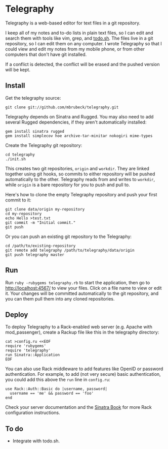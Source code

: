 Telegraphy
==========

Telegraphy is a web-based editor for text files in a git repository.

I keep all of my notes and to-do lists in plain text files, so I can edit and
search them with tools like vim, grep, and [todo.sh][1].  The files live in a
git repository, so I can edit them on any computer.  I wrote Telegraphy so
that I could view and edit my notes from my mobile phone, or from other
computers that don't have git installed.

If a conflict is detected, the conflict will be erased and the pushed version
will be kept.

Install
-------

Get the telegraphy source:

    git clone git://github.com/mbrubeck/telegraphy.git

Telegraphy depends on Sinatra and Rugged.  You may also need to add several Rugged
dependencies, if they aren't automatically installed:

    gem install sinatra rugged
    gem install simplecov hoe archive-tar-minitar nokogiri mime-types

Create the Telegraphy git repository:

    cd telegraphy
    ./init.sh

This creates two git repositories, `origin` and `workdir`.  They are linked
together using git hooks, so commits to either repository will be pushed
automatically to the other.  Telegraphy reads from and writes to `workdir`,
while `origin` is a bare repository for you to push and pull to.

Here's how to clone the empty Telegraphy repository and push your first commit
to it:

    git clone data/origin my-repository
    cd my-repository
    echo Hello >test.txt
    git commit -m "Initial commit."
    git push

Or you can push an existing git repository to the Telegraphy:

    cd /path/to/existing-repository
    git remote add telegraphy /path/to/telegraphy/data/origin
    git push telegraphy master

Run
---

Run `ruby -rubygems telegraphy.rb` to start the application, then go to
[http://localhost:4567/](http://localhost:4567/) to view your files.  Click on
a file name to view or edit it.  Your changes will be committed automatically
to the git repository, and you can them pull them into any cloned
repositories.

Deploy
------

To deploy Telegraphy to a Rack-enabled web server (e.g. Apache with
mod_passenger), create a Rackup file like this in the telegraphy directory:

    cat >config.ru <<EOF
    require 'rubygems'
    require 'telegraphy'
    run Sinatra::Application
    EOF

You can also use Rack middleware to add features like OpenID or password
authentication.  For example, to add (not very secure) basic authentication,
you could add this above the `run` line in `config.ru`:

    use Rack::Auth::Basic do |username, password| 
      username == 'me' && password == 'foo'
    end

Check your server documentation and the [Sinatra Book][2] for
more Rack configuration instructions.

To do
-----

* Integrate with todo.sh.

[1]: http://ginatrapani.github.com/todo.txt-cli/
[2]: http://www.sinatrarb.com/book.html
